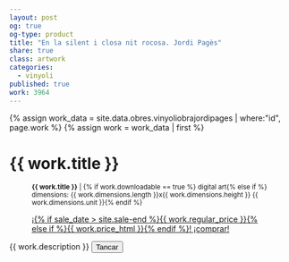 ```yaml
---
layout: post
og: true
og-type: product
title: "En la silent i closa nit rocosa. Jordi Pagès" 
share: true
class: artwork
categories:
  - vinyoli
published: true
work: 3964
---
```


{% assign work_data = site.data.obres.vinyoliobrajordipages | where:"id", page.work %}
{% assign work = work_data | first %}
<h1>{{ work.title }}</h1>
<figure>
  <div class="padding-artwork-container">
    <div class="embed-container embed-container_{{ work.aspect_ratio }}">
      <core-image sizing="cover" class="core-image-size" preload fade src="{{ work.featured_src }}"></core-image> 
    </div>
  </div>
  <figcaption>
    <p><small><strong>{{ work.title }}</strong> | {% if work.downloadable == true %} digital art{% else if %} dimensions: {{ work.dimensions.length }}x{{ work.dimensions.height }} {{ work.dimensions.unit }}{% endif %}</small></p>
    <p><a href="{{ work.permalink }}" class="btn btn-default btn-lg">¡{% if sale_date > site.sale-end %}{{ work.regular_price }}{% else if %}{{ work.price_html }}{% endif %}! ¡comprar! <i class="fa fa-credit-card"></i></a></p>
  </figcaption>
</figure>
{{ work.description }}
<button type="button" class="btn btn-default" data-dismiss="modal"><i class="fa fa-times"></i> Tancar</button>